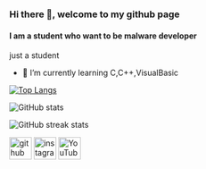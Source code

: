 ### Hi there 👋, welcome to my github page
#### I am a student who want to be malware developer
just a student

- 🌱 I’m currently learning C,C++,VisualBasic 

[![Top Langs](https://github-readme-stats.vercel.app/api/top-langs/?username=XenoNull)](https://github.com/anuraghazra/github-readme-stats)

![GitHub stats](https://github-readme-stats.vercel.app/api?username=XenoNull&show_icons=true)  

![GitHub streak stats](https://github-readme-streak-stats.herokuapp.com/?user=XenoNull)  

[<img src='https://cdn.jsdelivr.net/npm/simple-icons@3.0.1/icons/github.svg' alt='github' height='40'>](https://github.com/XenoNull)  [<img src='https://cdn.jsdelivr.net/npm/simple-icons@3.0.1/icons/instagram.svg' alt='instagram' height='40'>](https://www.instagram.com/bdg.onion/)  [<img src='https://cdn.jsdelivr.net/npm/simple-icons@3.0.1/icons/youtube.svg' alt='YouTube' height='40'>](https://www.youtube.com/channel/BenjaminGuntara)  
